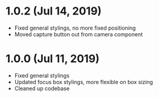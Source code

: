 # 1.0.2 (Jul 14, 2019)

- Fixed general stylings, no more fixed positioning
- Moved capture button out from camera component

# 1.0.0 (Jul 11, 2019)

- Fixed general stylings
- Updated focus box stylings, more flexible on box sizing
- Cleaned up codebase
